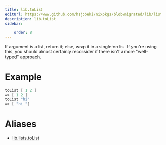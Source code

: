 ```yaml
---
title: lib.toList
editUrl: https://www.github.com/hsjobeki/nixpkgs/blob/migrated/lib/lists.nix#L483C12
description: lib.toList
sidebar:

    order: 8
---
```


If argument is a list, return it; else, wrap it in a singleton
list.  If you're using this, you should almost certainly
reconsider if there isn't a more "well-typed" approach.

# Example

```nix
toList [ 1 2 ]
=> [ 1 2 ]
toList "hi"
=> [ "hi "]
```


# Aliases

- [lib.lists.toList](/nix-doc-comments/reference/lib/lists/lib-lists-tolist)


